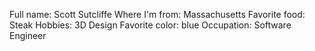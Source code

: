 Full name: Scott Sutcliffe
Where I'm from: Massachusetts
Favorite food: Steak
Hobbies: 3D Design
Favorite color: blue
Occupation: Software Engineer
